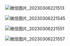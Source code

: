 ![微信图片_20230306221513](https://ningct.oss-cn-hangzhou.aliyuncs.com/%E5%BE%AE%E4%BF%A1%E5%9B%BE%E7%89%87_20230306221513.png)

![微信图片_20230306221545](https://ningct.oss-cn-hangzhou.aliyuncs.com/%E5%BE%AE%E4%BF%A1%E5%9B%BE%E7%89%87_20230306221545.png)

![微信图片_20230306221551](https://ningct.oss-cn-hangzhou.aliyuncs.com/%E5%BE%AE%E4%BF%A1%E5%9B%BE%E7%89%87_20230306221551.png)

![微信图片_20230306221557](https://ningct.oss-cn-hangzhou.aliyuncs.com/%E5%BE%AE%E4%BF%A1%E5%9B%BE%E7%89%87_20230306221557.png)